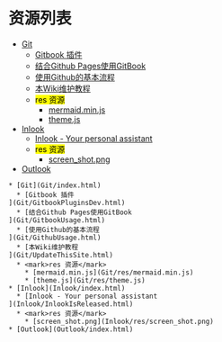 
# 资源列表
* [Git](Git/index.html)
  * [Gitbook 插件
](Git/GitbookPluginsDev.html)
  * [结合Github Pages使用GitBook
](Git/GitbookUsage.html)
  * [使用Github的基本流程
](Git/GithubUsage.html)
  * [本Wiki维护教程
](Git/UpdateThisSite.html)
  * <mark>res 资源</mark>
    * [mermaid.min.js](Git/res/mermaid.min.js)
    * [theme.js](Git/res/theme.js)
* [Inlook](Inlook/index.html)
  * [Inlook - Your personal assistant
](Inlook/InlookIsReleased.html)
  * <mark>res 资源</mark>
    * [screen_shot.png](Inlook/res/screen_shot.png)
* [Outlook](Outlook/index.html)


```mind:height=300,title=内容概要,color
* [Git](Git/index.html)
  * [Gitbook 插件
](Git/GitbookPluginsDev.html)
  * [结合Github Pages使用GitBook
](Git/GitbookUsage.html)
  * [使用Github的基本流程
](Git/GithubUsage.html)
  * [本Wiki维护教程
](Git/UpdateThisSite.html)
  * <mark>res 资源</mark>
    * [mermaid.min.js](Git/res/mermaid.min.js)
    * [theme.js](Git/res/theme.js)
* [Inlook](Inlook/index.html)
  * [Inlook - Your personal assistant
](Inlook/InlookIsReleased.html)
  * <mark>res 资源</mark>
    * [screen_shot.png](Inlook/res/screen_shot.png)
* [Outlook](Outlook/index.html)
```
